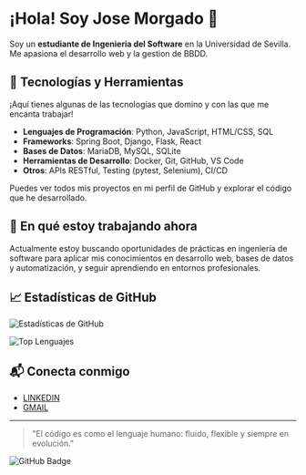 # ¡Hola! Soy Jose Morgado 👋

Soy un **estudiante de Ingenieria del Software** en la Universidad de Sevilla. Me apasiona el desarrollo web y la gestion de BBDD.

## 🔧 Tecnologías y Herramientas

¡Aquí tienes algunas de las tecnologías que domino y con las que me encanta trabajar!

- **Lenguajes de Programación**: Python, JavaScript, HTML/CSS, SQL
- **Frameworks**: Spring Boot, Django, Flask, React
- **Bases de Datos**: MariaDB, MySQL, SQLite
- **Herramientas de Desarrollo**: Docker, Git, GitHub, VS Code
- **Otros**: APIs RESTful, Testing (pytest, Selenium), CI/CD

Puedes ver todos mis proyectos en mi perfil de GitHub y explorar el código que he desarrollado.

## 🌱 En qué estoy trabajando ahora

Actualmente estoy buscando oportunidades de prácticas en ingeniería de software para aplicar mis conocimientos en desarrollo web, bases de datos y automatización, y seguir aprendiendo en entornos profesionales.

## 📈 Estadísticas de GitHub

![Estadísticas de GitHub](https://github-readme-stats.vercel.app/api?username=josemorgado&show_icons=true&hide_title=true&count_private=true&hide=prs&theme=radical)

![Top Lenguajes](https://github-readme-stats.vercel.app/api/top-langs/?username=josemorgado&layout=compact&theme=radical)


## 📬 Conecta conmigo

- [LINKEDIN](https://www.linkedin.com/in/jose-morgado-prudencio-79b539257)
- [GMAIL](josemaria1.jmmp@gmail.com)
---

> "El código es como el lenguaje humano: fluido, flexible y siempre en evolución."

![GitHub Badge](https://img.shields.io/badge/GitHub-josemorgado-blue)

